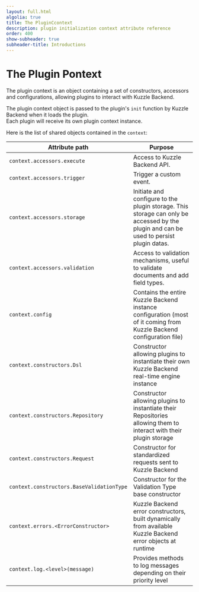 ```yaml
---
layout: full.html
algolia: true
title: The PluginCcontext
description: plugin initialization context attribute reference
order: 400
show-subheader: true
subheader-title: Introductions
---
```


# The Plugin Pontext

The plugin context is an object containing a set of constructors, accessors and configurations, allowing plugins to interact with Kuzzle Backend.

The plugin context object is passed to the plugin's `init` function by Kuzzle Backend when it loads the plugin.  
Each plugin will receive its own plugin context instance.

Here is the list of shared objects contained in the ``context``:

| Attribute path | Purpose                      |
|----------------|------------------------------|
| `context.accessors.execute` | Access to Kuzzle Backend API. |
| `context.accessors.trigger` | Trigger a custom event. |
| `context.accessors.storage` | Initiate and configure to the plugin storage. This storage can only be accessed by the plugin and can be used to persist plugin datas. |
| `context.accessors.validation` | Access to validation mechanisms, useful to validate documents and add field types. |
| `context.config` | Contains the entire Kuzzle Backend instance configuration (most of it coming from Kuzzle Backend configuration file) |
| `context.constructors.Dsl` | Constructor allowing plugins to instantiate their own Kuzzle Backend real-time engine instance |
| `context.constructors.Repository` | Constructor allowing plugins to instantiate their Repositories allowing them to interact with their plugin storage |
| `context.constructors.Request` | Constructor for standardized requests sent to Kuzzle Backend |
| `context.constructors.BaseValidationType` | Constructor for the Validation Type base constructor |
| `context.errors.<ErrorConstructor>` |Kuzzle Backend error constructors, built dynamically from available Kuzzle Backend error objects at runtime |
| `context.log.<level>(message)` | Provides methods to log messages depending on their priority level |


